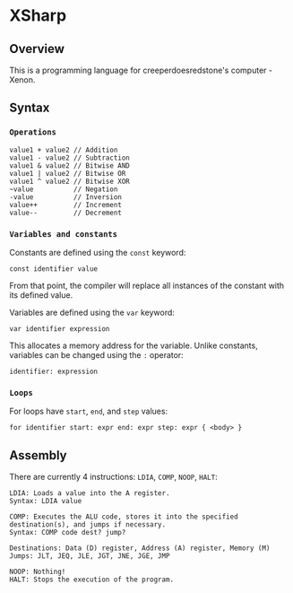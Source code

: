 # XSharp
## Overview
This is a programming language for creeperdoesredstone's computer - Xenon.

## Syntax
### `Operations`
```
value1 + value2 // Addition
value1 - value2 // Subtraction
value1 & value2 // Bitwise AND
value1 | value2 // Bitwise OR
value1 ^ value2 // Bitwise XOR
~value          // Negation
-value          // Inversion
value++         // Increment
value--         // Decrement
```

### `Variables and constants`
Constants are defined using the `const` keyword:
```
const identifier value
```
From that point, the compiler will replace all instances of the constant with its defined value.

Variables are defined using the `var` keyword:
```
var identifier expression
```
This allocates a memory address for the variable.
Unlike constants, variables can be changed using the `:` operator:
```
identifier: expression
```

### `Loops`
For loops have `start`, `end`, and `step` values:
```
for identifier start: expr end: expr step: expr { <body> }
```

## Assembly
There are currently 4 instructions: `LDIA`, `COMP`, `NOOP`, `HALT`:
```
LDIA: Loads a value into the A register.
Syntax: LDIA value
```
```
COMP: Executes the ALU code, stores it into the specified destination(s), and jumps if necessary.
Syntax: COMP code dest? jump?

Destinations: Data (D) register, Address (A) register, Memory (M)
Jumps: JLT, JEQ, JLE, JGT, JNE, JGE, JMP
```
```
NOOP: Nothing!
HALT: Stops the execution of the program.
```
